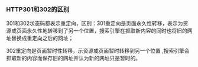 ### HTTP301和302的区别
301和302状态码都表示重定向，区别：301重定向是页面永久性转移，表示为资源或页面永久性地转移到了另一个位置，搜索引擎在抓取新内容的同时也将旧的网址替换成重定向之后的网址；

302重定向是页面暂时性转移，示资源或页面暂时转移到另一个位置 ,搜索引擎会抓取新的内容而保存旧的网址并认为新的网址只是暂时的。
